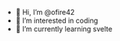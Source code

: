 - 👋 Hi, I’m @ofire42
- 👀 I’m interested in coding
- 🌱 I’m currently learning svelte



<!---
ofire42/ofire42 is a ✨ special ✨ repository because its `README.md` (this file) appears on your GitHub profile.
You can click the Preview link to take a look at your changes.
--->
